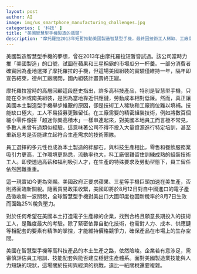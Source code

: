 ```yaml
---
layout: post
author: AI
image: img/us_smartphone_manufacturing_challenges.jpg
categories: [ '科技' ]
title: "美國智慧型手機製造的瓶頸"
description: "摩托羅拉2013年短暫推動美國製造智慧型手機，最終因技術工人稀缺、工廠崗位難填補與高技能培訓成本宣告失敗。隨著美國對中國及印度進口電子產品加徵新一波關稅，本土組裝再次被推上檯面，但企業仍面臨技術人才不足、勞動吸引力低和自動化依賴等難題。美國高科技制造之路險峻，解決人力技能斷層遠比政策壓力複雜。"
---
```

美國製造智慧型手機的夢想，曾在2013年由摩托羅拉短暫嘗試過。該公司當時力推「美國製造」的口號，試圖在蘋果和三星稱霸的市場瓜分一杯羹。一部分消費者確實因為產地選擇了摩托羅拉的手機，但這場美國組裝的實驗僅維持一年，隔年即宣告結束，德州工廠關閉，國內組裝計畫壽終正寢。

摩托羅拉當時的高層回顧這段歷史指出，許多高科技產品，特別是智慧型手機，只能在亞洲或南美組裝，是因為當地靠近供應鏈，勞動成本相對低廉。然而，真正讓美國本土製造型手機舉步維艱的原因，卻是技術工人稀缺和工廠崗位難以填補。技能缺口極大，工人不易招募更難留任。在工廠需要的精密組裝技術，例如將數百個細小零件像拼「超迷你樂高積木」一樣串連起來，對美國本地員工而言極不常見，多數人未曾有過類似經驗。這意味著公司不得不投入大量資源進行特定培訓，甚至重新思考是否能建立起符合生產需求的技術團隊。

員工選擇的多元性也成為本土製造的絆腳石。與科技生產相比，零售和餐飲服務業吸引力更高，工作環境更熟悉，流動率也大，科工廠很難留住訓練成熟的組裝技術工人。即使透過高薪和福利吸引人才，在生產的特殊要求及勞動型態下，員工留任依然困難重重。

這一現實如今更為突顯。美國政府正要求蘋果、三星等手機巨頭加速在美生產，否則將面臨新關稅。隨著貿易政策收緊，美國即將於8月12日對自中國進口的電子產品徵收新一波關稅，全球智慧型手機對美出口大國印度也因新稅率於8月7日生效而面臨25%稅負壓力。

對於任何希望在美國本土打造電子生產線的企業，找到合格且願意長期投入的技術工人，是難度最大的考驗。除了緊密依靠自動化技術，也需對人力、成本、供應鏈等相配套的要素有精準的掌控，才能維持價格競爭力，確保產品在市場上的生存空間。

美國在智慧型手機等高科技產品的本土生產之路，依然險峻。企業若有意涉足，需審慎評估員工培訓、技能配套與能否建立穩健生產體系。面對美國製造業技能與人力短缺的現狀，這場關於技術與經濟的挑戰，遠比一紙關稅還要複雜。